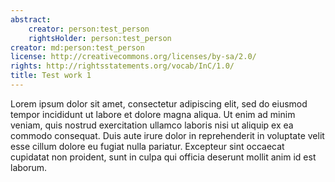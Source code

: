 ```yaml
---
abstract:
    creator: person:test_person
    rightsHolder: person:test_person
creator: md:person:test_person
license: http://creativecommons.org/licenses/by-sa/2.0/
rights: http://rightsstatements.org/vocab/InC/1.0/
title: Test work 1
---
```


Lorem ipsum dolor sit amet, consectetur adipiscing elit, sed do eiusmod tempor incididunt ut labore et dolore magna aliqua. Ut enim ad minim veniam, quis nostrud exercitation ullamco laboris nisi ut aliquip ex ea commodo consequat. Duis aute irure dolor in reprehenderit in voluptate velit esse cillum dolore eu fugiat nulla pariatur. Excepteur sint occaecat cupidatat non proident, sunt in culpa qui officia deserunt mollit anim id est laborum.

